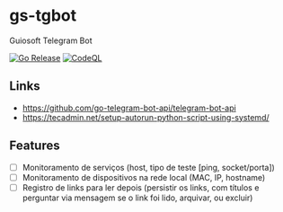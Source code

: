 # gs-tgbot

Guiosoft Telegram Bot

[![Go Release](https://github.com/guionardo/gs-tgbot/actions/workflows/release.yml/badge.svg)](https://github.com/guionardo/gs-tgbot/actions/workflows/release.yml)
[![CodeQL](https://github.com/guionardo/gs-tgbot/actions/workflows/codeql-analysis.yml/badge.svg)](https://github.com/guionardo/gs-tgbot/actions/workflows/codeql-analysis.yml)

## Links

* https://github.com/go-telegram-bot-api/telegram-bot-api
* https://tecadmin.net/setup-autorun-python-script-using-systemd/

## Features

* [ ] Monitoramento de serviços (host, tipo de teste [ping, socket/porta])
* [ ] Monitoramento de dispositivos na rede local (MAC, IP, hostname)
* [ ] Registro de links para ler depois (persistir os links, com títulos e perguntar via mensagem se o link foi lido, arquivar, ou excluir)
